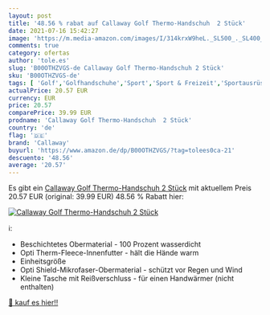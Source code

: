 ```yaml
---
layout: post
title: '48.56 % rabat auf Callaway Golf Thermo-Handschuh  2 Stück'
date: 2021-07-16 15:42:27
image: 'https://m.media-amazon.com/images/I/314krxW9heL._SL500_._SL400_.jpg'
comments: true
category: ofertas
author: 'tole.es'
slug: 'B00OTHZVGS-de Callaway Golf Thermo-Handschuh 2 Stück'
sku: 'B00OTHZVGS-de'
tags: [ 'Golf','Golfhandschuhe','Sport','Sport & Freizeit','Sportausrüstung & -bekleidung','callaway', ]
actualPrice: 20.57 EUR
currency: EUR
price: 20.57
comparePrice: 39.99 EUR
prodname: 'Callaway Golf Thermo-Handschuh  2 Stück'
country: 'de'
flag: '🇩🇪'
brand: 'Callaway'
buyurl: 'https://www.amazon.de/dp/B00OTHZVGS/?tag=tolees0ca-21'
descuento: '48.56'
average: '20.57'
---
```


Es gibt ein [Callaway Golf Thermo-Handschuh  2 Stück](https://www.amazon.de/dp/B00OTHZVGS/?tag=tolees0ca-21) mit aktuellem Preis 20.57 EUR (original: 39.99 EUR) 48.56 % Rabatt hier:

[![Callaway Golf Thermo-Handschuh  2 Stück](https://m.media-amazon.com/images/I/314krxW9heL._SL500_._SL400_.jpg)](https://www.amazon.de/dp/B00OTHZVGS/?tag=tolees0ca-21)

ℹ️:

- Beschichtetes Obermaterial - 100 Prozent wasserdicht
- Opti Therm-Fleece-Innenfutter - hält die Hände warm
- Einheitsgröße
- Opti Shield-Mikrofaser-Obermaterial - schützt vor Regen und Wind
- Kleine Tasche mit Reißverschluss - für einen Handwärmer (nicht enthalten)

[🛒 kauf es hier!!](https://www.amazon.de/dp/B00OTHZVGS/?tag=tolees0ca-21)
